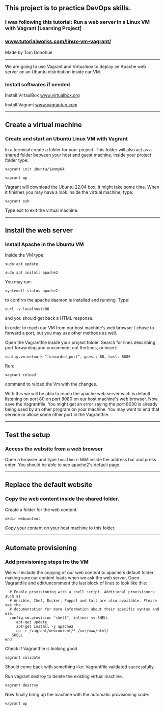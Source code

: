 ## This project is to practice DevOps skills.

### I was following this tutorial: Run a web server in a Linux VM with Vagrant [Learning Project] 
### www.tutorialworks.com/linux-vm-vagrant/
Made by Tom Donohue

---

We are going to use Vagrant and Virtualbox to deploy an Apache web server on an Ubuntu distribution inside our VM.

### Install softwares if needed

Install VirtaulBox www.virtualbox.org

Install Vagrant www.vagrantup.com

---

## Create a virtual machine

### Create and start an Ubuntu Linux VM with Vagrant

In a terminal create a folder for your project. This folder will also act as a shared folder between your host and guest machine. Inside your project folder type:
```
vagrant init ubuntu/jammy64
```
```
vagrant up
```
Vagrant will download the Ubuntu 22.04 box, it might take some time. When it finishes you may have a look inside the virtual machine, type:
```
vagrant ssh
```
Type exit to exit the virtual machine.

---

## Install the web server

### Install Apache in the Ubuntu VM

Inside the VM type:
```
sudo apt update
```
```
sudo apt install apache2
```
You may run:

```
systemctl status apache2
```

to confirm the apache daemon is installed and running. Type:

```
curl -v localhost:80
```

and you should get back a HTML response.

In order to reach our VM from our host machine's web browser I chose to forward a port, but you may use other methods as well.

Open the Vagrantfile inside your project folder. Search for lines describing port forwarding and uncomment out the lines, or insert:

```
config.vm.network "forwarded_port", guest: 80, host: 8080
```

Run:

```
vagrant reload
```

command to reload the Vm with the changes.

With this we will be ablo to reach the apache web server wich is default listening on port 80 on port 8080 on our host machine's web browser. Now save the Vagrantfile. You might get an error saying the port 8080 is already being used by an other program on your machine. You may want to end that service or alloce some other port in the Vagrantfile.

---

## Test the setup

### Access the website from a web browser

Open a browser and type ```localhost:8080``` inside the address bar and press enter. You should be able to see apache2's default page.

---

## Replace the default website

### Copy the web content inside the shared folder.

Create a folder for the web content:

```
mkdir webcontent
```

Copy your content on your host machine to this folder.

---

## Automate provisioning

### Add provisioning steps fro the VM

We will include the copying of our web content to apache's default folder making sure our content loads when we ask the web server. Open Vagrantfile and edit/uncomment the last block of lines to look like this:

```
  # Enable provisioning with a shell script. Additional provisioners such as
  # Ansible, Chef, Docker, Puppet and Salt are also available. Please see the
  # documentation for more information about their specific syntax and use.
  config.vm.provision "shell", inline: <<-SHELL
     apt-get update
     apt-get install -y apache2
     cp -r /vagrant/webcontent/* /var/www/html/
   SHELL
end
```
Check if Vagrantfile is looking good

```
vagrant validate
```
Should come back with something like: Vagrantfile validated successfully.

Run vagrant destroy to delete the existing virtual machine.
```
vagrant destroy
```
Now finally bring up the machine with the automatic provisioning code:
```
vagrant up
```
